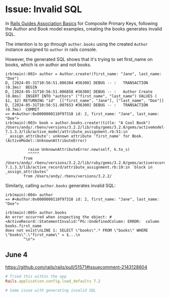 # Issue: Invalid SQL

In [Rails Guides Association Basics](https://guides.rubyonrails.org/association_basics.html) for Composite Primary Keys,
following the Author and Book model examples, creating the books generates invalid SQL.

The intention is to go through `author.books` using the created `Author` instance assigned to `author` in rails console.

However, the generated SQL shows that it's trying to set first_name on books, which is on author and not books.

```
irb(main):002> author = Author.create!(first_name: "Jane", last_name: "Doe")
D, [2024-05-31T10:56:51.006384 #36300] DEBUG -- :   TRANSACTION (0.3ms)  BEGIN
D, [2024-05-31T10:56:51.006858 #36300] DEBUG -- :   Author Create (0.8ms)  INSERT INTO "authors" ("first_name", "last_name") VALUES (
$1, $2) RETURNING "id"  [["first_name", "Jane"], ["last_name", "Doe"]]
D, [2024-05-31T10:56:51.007653 #36300] DEBUG -- :   TRANSACTION (0.7ms)  COMMIT
=> #<Author:0x0000000110f97318 id: 2, first_name: "Jane", last_name: "Doe">
irb(main):003> book = author.books.create!(title: "A Cool Book")
/Users/andy/.rbenv/versions/3.2.2/lib/ruby/gems/3.2.0/gems/activemodel-7.1.3.3/lib/active_model/attribute_assignment.rb:51:in `_assign_attribute': unknown attribute 'first_name' for Book. (ActiveModel::UnknownAttributeError)

          raise UnknownAttributeError.new(self, k.to_s)
          ^^^^^
        from /Users/andy/.rbenv/versions/3.2.2/lib/ruby/gems/3.2.0/gems/activerecord-7.1.3.3/lib/active_record/attribute_assignment.rb:19:in `block in _assign_attributes'
        from /Users/andy/.rbenv/versions/3.2.2/
```

Similarly, calling `author.books` generates invalid SQL:

```
irb(main):004> author
=> #<Author:0x0000000110f97318 id: 2, first_name: "Jane", last_name: "Doe">

irb(main):005> author.books
An error occurred when inspecting the object: #<ActiveRecord::StatementInvalid:"PG::UndefinedColumn: ERROR:  column books.first_name
does not exist\nLINE 1: SELECT \"books\".* FROM \"books\" WHERE \"books\".\"first_name\" = $...\n
        ^\n">
```


## June 4

<https://github.com/rails/rails/pull/51571#issuecomment-2143128604>

```rb
# Tried this within the app
Rails.application.config.load_defaults 7.2

# Same issue with generating invalid SQL
```
